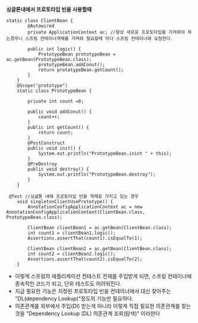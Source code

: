 



__싱글톤내에서 프로토타입 빈을 사용할때__
```
static class ClientBean {
        @Autowired
        private ApplicationContext ac; //항상 새로운 프로토타입을 가져와야 하는경우니 스프링 컨테이너객체를 가져와 필요할때 마다 스프링 컨테이너에 요청한다.

        public int logic() {
            PrototypeBean prototypeBean = ac.getBean(PrototypeBean.class);
            prototypeBean.addConut();
            return prototypeBean.getCount();
        }
    }
    @Scope("prototype")
    static class PrototypeBean {

        private int count =0;

        public void addConut() {
            count++;
        }
        public int getCount() {
            return count;
        }
        @PostConstruct
        public void init() {
            System.out.println("PrototypeBean.inint " + this);
        }
        @PreDestroy
        public void destroy() {
            System.out.println("PrototypeBean.destroy");
        }
    }
```
```
 @Test //싱글톤 내에 프로토타입 빈을 객체로 가지고 있는 경우
    void singletonClientUsePrototype() {
        AnnotationConfigApplicationContext ac = new AnnotationConfigApplicationContext(ClientBean.class, PrototypeBean.class);

        ClientBean clientBean1 = ac.getBean(ClientBean.class);
        int count1 = clientBean1.logic();
        Assertions.assertThat(count1).isEqualTo(1);

        ClientBean clientBean2 = ac.getBean(ClientBean.class);
        int count2 = clientBean2.logic();
        Assertions.assertThat(count2).isEqualTo(2);
    }
```
- 이렇게 스프링의 애플리케이션 컨테스트 전체를 주입받게 되면, 스프링 컨테이너에 종속적인 코드가 되고, 단위 테스트도 어려워진다.
- 지금 필요한 기능은 지정된 프로토타입 빈을 컨테이너에서 대신 찾아주는 "DL(dependency Lookup)"정도의 기능만 필요하다.
- 의존관계를 외부에서 주입(DI) 받는게 아니라 이렇게 직접 필요한 의존관계를 찾는 것을 "Dependency Lookup (DL) 의존관계 조회(탐색)" 이라한다

